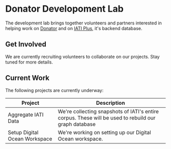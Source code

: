 # Donator Developoment Lab

The development lab brings together volunteers and partners interested in helping work on [Donator](https://github.com/Donator-ai/About/blob/main/README.md) and on [IATI Plus](https://github.com/Donator-ai/Development-Lab/tree/main/IATI-Plus), it's backend database.

## Get Involved

We are currently recruiting volunteers to collaborate on our projects. Stay tuned for more details.

## Current Work

The following projects are currently underway:

| Project  | Description |
| ------------- | ------------- |
| Aggregate IATI Data  | We're collecting snapshots of IATI's entire corpus. These will be used to rebuild our graph database  |
| Setup Digital Ocean Workspace   | We're working on setting up our Digital Ocean workspace.  |
